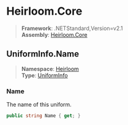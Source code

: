 # Heirloom.Core

> **Framework**: .NETStandard,Version=v2.1  
> **Assembly**: [Heirloom.Core][0]  

## UniformInfo.Name

> **Namespace**: [Heirloom][0]  
> **Type**: [UniformInfo][1]  

### Name

The name of this uniform.

```cs
public string Name { get; }
```

[0]: ../../../Heirloom.Core.md
[1]: ../UniformInfo.md
